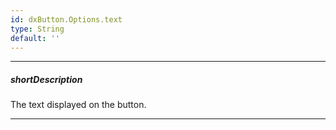 ```yaml
---
id: dxButton.Options.text
type: String
default: ''
---
```

---
##### shortDescription
The text displayed on the button.

---
